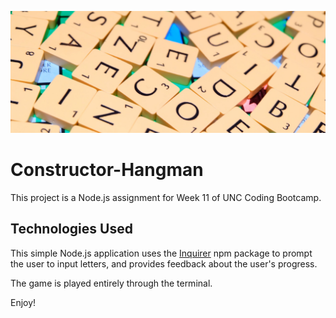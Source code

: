![Logo](./assets/image/cover.jpg "Constructor Hangman Cover Image")

# Constructor-Hangman
This project is a Node.js assignment for Week 11 of UNC Coding Bootcamp.

## Technologies Used
This simple Node.js application uses the [Inquirer](https://www.npmjs.com/package/inquirer "Inquirer")  npm package to prompt the user to input letters, and provides feedback about the user's progress.

The game is played entirely through the terminal. 

Enjoy!